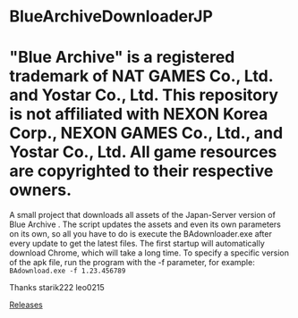 # BlueArchiveDownloaderJP
# "Blue Archive" is a registered trademark of NAT GAMES Co., Ltd. and Yostar Co., Ltd. This repository is not affiliated with NEXON Korea Corp., NEXON GAMES Co., Ltd., and Yostar Co., Ltd. All game resources are copyrighted to their respective owners.


A small project that downloads all assets of the Japan-Server version of Blue Archive . The script updates the assets and even its own parameters on its own, so all you have to do is execute the BAdownloader.exe after every update to get the latest files.
The first startup will automatically download Chrome, which will take a long time.
To specify a specific version of the apk file, run the program with the -f parameter, for example: `BAdownload.exe -f 1.23.456789`

Thanks starik222 leo0215

[Releases](<https://github.com/fiseleo/BlueArchiveDownloaderJP/tree/main> "Title")



